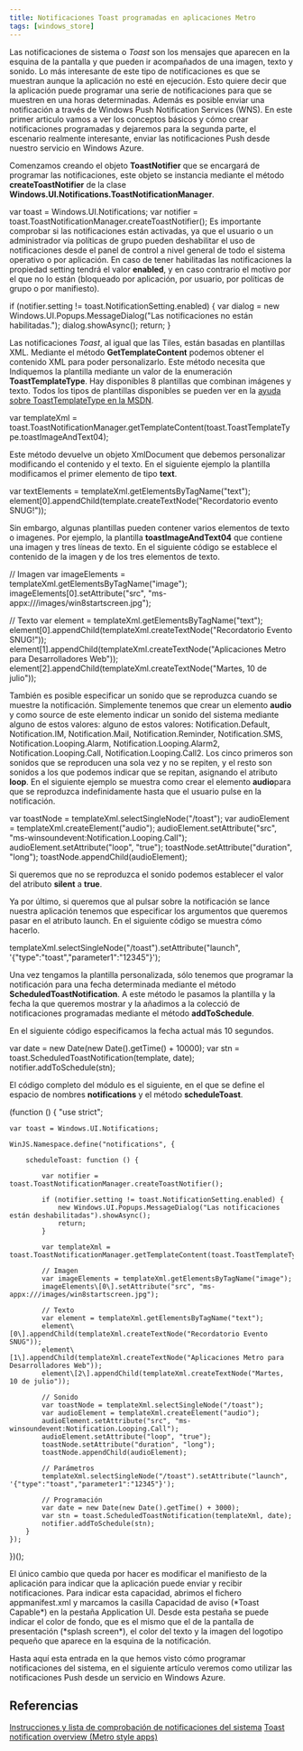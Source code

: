 ```yaml
---
title: Notificaciones Toast programadas en aplicaciones Metro
tags: [windows_store]
---
```

Las notificaciones de sistema o _Toast_ son los mensajes que aparecen en la esquina de la pantalla y que pueden ir acompañados de una imagen, texto y sonido. Lo más interesante de este tipo de notificaciones es que se muestran aunque la aplicación no esté en ejecución. Esto quiere decir que la aplicación puede programar una serie de notificaciones para que se muestren en una horas determinadas. Además es posible enviar una notificación a través de Windows Push Notification Services (WNS). En este primer articulo vamos a ver los conceptos básicos y cómo crear notificaciones programadas y dejaremos para la segunda parte, el escenario realmente interesante, enviar las notificaciones Push desde nuestro servicio en Windows Azure.

Comenzamos creando el objeto **ToastNotifier** que se encargará de programar las notificaciones, este objeto se instancia mediante el método **createToastNotifier** de la clase **Windows.UI.Notifications.ToastNotificationManager**.

var toast = Windows.UI.Notifications; var notifier = toast.ToastNotificationManager.createToastNotifier();</pre> Es importante comprobar si las notificaciones están activadas, ya que el usuario o un administrador vía políticas de grupo pueden deshabilitar el uso de notificaciones desde el panel de control a nivel general de todo el sistema operativo o por aplicación. En caso de tener habilitadas las notificaciones la propiedad setting tendrá el valor **enabled**, y en caso contrario el motivo por el que no lo están (bloqueado por aplicación, por usuario, por políticas de grupo o por manifiesto).

if (notifier.setting != toast.NotificationSetting.enabled) {
    var dialog = new Windows.UI.Popups.MessageDialog("Las notificaciones no están habilitadas.");
    dialog.showAsync();
    return;
}

Las notificaciones _Toast_, al igual que las Tiles, están basadas en plantillas XML. Mediante el método **GetTemplateContent** podemos obtener el contenido XML para poder personalizarlo. Este método necesita que Indiquemos la plantilla mediante un valor de la enumeración **ToastTemplateType**. Hay disponibles 8 plantillas que combinan imágenes y texto. Todos los tipos de plantillas disponibles se pueden ver en la [ayuda sobre ToastTemplateType en la MSDN](http://msdn.microsoft.com/en-us/library/windows/apps/windows.ui.notifications.toasttemplatetype).

var templateXml = toast.ToastNotificationManager.getTemplateContent(toast.ToastTemplateType.toastImageAndText04);

Este método devuelve un objeto XmlDocument que debemos personalizar modificando el contenido y el texto. En el siguiente ejemplo la plantilla modificamos el primer elemento de tipo **text**.

var textElements = templateXml.getElementsByTagName("text");
element\[0\].appendChild(template.createTextNode("Recordatorio evento SNUG!"));

Sin embargo, algunas plantillas pueden contener varios elementos de texto o imagenes. Por ejemplo, la plantilla **toastImageAndText04** que contiene una imagen y tres líneas de texto. En el siguiente código se establece el contenido de la imagen y de los tres elementos de texto.

// Imagen
var imageElements = templateXml.getElementsByTagName("image");
imageElements\[0\].setAttribute("src", "ms-appx:///images/win8startscreen.jpg");

// Texto
var element = templateXml.getElementsByTagName("text");
element\[0\].appendChild(templateXml.createTextNode("Recordatorio Evento SNUG!"));
element\[1\].appendChild(templateXml.createTextNode("Aplicaciones Metro para Desarrolladores Web"));
element\[2\].appendChild(templateXml.createTextNode("Martes, 10 de julio"));

También es posible especificar un sonido que se reproduzca cuando se muestre la notificación. Simplemente tenemos que crear un elemento **audio** y como source de este elemento indicar un sonido del sistema mediante alguno de estos valores: alguno de estos valores: Notification.Default, Notification.IM, Notification.Mail, Notification.Reminder, Notification.SMS, Notification.Looping.Alarm, Notification.Looping.Alarm2, Notification.Looping.Call, Notification.Looping.Call2. Los cinco primeros son sonidos que se reproducen una sola vez y no se repiten, y el resto son sonidos a los que podemos indicar que se repitan, asignando el atributo **loop**. En el siguiente ejemplo se muestra como crear el elemento **audio**para que se reproduzca indefinidamente hasta que el usuario pulse en la notificación.

var toastNode = templateXml.selectSingleNode("/toast");
var audioElement = templateXml.createElement("audio");
audioElement.setAttribute("src", "ms-winsoundevent:Notification.Looping.Call");
audioElement.setAttribute("loop", "true");
toastNode.setAttribute("duration", "long");
toastNode.appendChild(audioElement);

Si queremos que no se reproduzca el sonido podemos establecer el valor del atributo **silent** a **true**.

Ya por último, si queremos que al pulsar sobre la notificación se lance nuestra aplicación tenemos que especificar los argumentos que queremos pasar en el atributo launch. En el siguiente código se muestra cómo hacerlo.

templateXml.selectSingleNode("/toast").setAttribute("launch", '{"type":"toast","parameter1":"12345"}');

Una vez tengamos la plantilla personalizada, sólo tenemos que programar la notificación para una fecha determinada mediante el método **ScheduledToastNotification**. A este método le pasamos la plantilla y la fecha la que queremos mostrar y la añadimos a la colecció de notificaciones programadas mediante el método **addToSchedule**.

En el siguiente código especificamos la fecha actual más 10 segundos.

var date = new Date(new Date().getTime() + 10000);
var stn = toast.ScheduledToastNotification(template, date);
notifier.addToSchedule(stn);

El código completo del módulo es el siguiente, en el que se define el espacio de nombres **notifications** y el método **scheduleToast**.

(function () {
    "use strict";

    var toast = Windows.UI.Notifications;

    WinJS.Namespace.define("notifications", {

        scheduleToast: function () {

            var notifier = toast.ToastNotificationManager.createToastNotifier();

            if (notifier.setting != toast.NotificationSetting.enabled) {
                new Windows.UI.Popups.MessageDialog("Las notificaciones están deshabilitadas").showAsync();
                return;
            }

            var templateXml = toast.ToastNotificationManager.getTemplateContent(toast.ToastTemplateType.toastImageAndText04);

            // Imagen
            var imageElements = templateXml.getElementsByTagName("image");
            imageElements\[0\].setAttribute("src", "ms-appx:///images/win8startscreen.jpg");

            // Texto
            var element = templateXml.getElementsByTagName("text");
            element\[0\].appendChild(templateXml.createTextNode("Recordatorio Evento SNUG"));
            element\[1\].appendChild(templateXml.createTextNode("Aplicaciones Metro para Desarrolladores Web"));
            element\[2\].appendChild(templateXml.createTextNode("Martes, 10 de julio"));

            // Sonido
            var toastNode = templateXml.selectSingleNode("/toast");
            var audioElement = templateXml.createElement("audio");
            audioElement.setAttribute("src", "ms-winsoundevent:Notification.Looping.Call");
            audioElement.setAttribute("loop", "true");
            toastNode.setAttribute("duration", "long");
            toastNode.appendChild(audioElement);

            // Parámetros
            templateXml.selectSingleNode("/toast").setAttribute("launch", '{"type":"toast","parameter1":"12345"}');

            // Programación
            var date = new Date(new Date().getTime() + 3000);
            var stn = toast.ScheduledToastNotification(templateXml, date);
            notifier.addToSchedule(stn);
        }
    });
})();

El único cambio que queda por hacer es modificar el manifiesto de la aplicación para indicar que la aplicación puede enviar y recibir notificaciones. Para indicar esta capacidad, abrimos el fichero appmanifest.xml y marcamos la casilla Capacidad de aviso (\*Toast Capable\*) en la pestaña Application UI. Desde esta pestaña se puede indicar el color de fondo, que es el mismo que el de la pantalla de presentación (\*splash screen\*), el color del texto y la imagen del logotipo pequeño que aparece en la esquina de la notificación.

Hasta aquí esta entrada en la que hemos visto cómo programar notificaciones del sistema, en el siguiente artículo veremos como utilizar las notificaciones Push desde un servicio en Windows Azure.


Referencias
---

[Instrucciones y lista de comprobación de notificaciones del sistema](http://msdn.microsoft.com/es-es/library/windows/apps/hh465391.aspx) 
[Toast notification overview (Metro style apps)](http://msdn.microsoft.com/es-es/library/windows/apps/hh779727.aspx)

